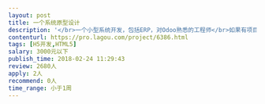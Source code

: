 ```yaml
---                
layout: post       
title: 一个系统原型设计           
description: '</br>一个小型系统开发，包括ERP，对Odoo熟悉的工程师</br>如果有项目管理系统开发的经验最好</br>熟悉财务与之相关的一些经验</br>'     
contenturl: https://pro.lagou.com/project/6386.html      
tags: [H5开发,HTML5]            
salary: 3000元以下          
publish_time: 2018-02-24 11:29:43         
review: 2680人                   
apply: 2人                   
recommend: 0人                   
time_range: 小于1周              
---                 
```

